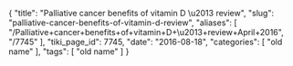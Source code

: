 {
    "title": "Palliative cancer benefits of vitamin D \u2013 review",
    "slug": "palliative-cancer-benefits-of-vitamin-d-review",
    "aliases": [
        "/Palliative+cancer+benefits+of+vitamin+D+\u2013+review+April+2016",
        "/7745"
    ],
    "tiki_page_id": 7745,
    "date": "2016-08-18",
    "categories": [
        "old name"
    ],
    "tags": [
        "old name"
    ]
}